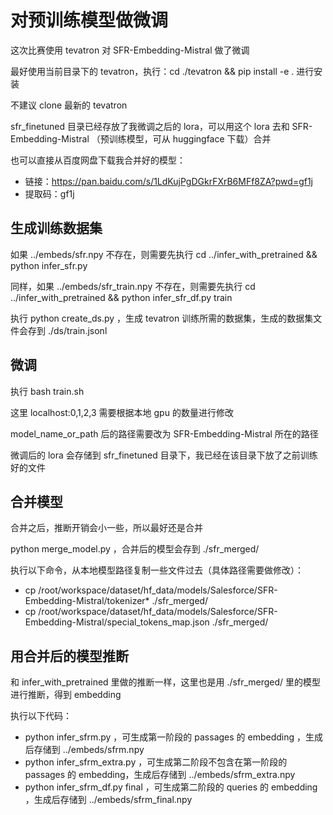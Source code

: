 # 对预训练模型做微调

这次比赛使用 tevatron 对 SFR-Embedding-Mistral 做了微调

最好使用当前目录下的 tevatron，执行：cd ./tevatron && pip install -e . 进行安装

不建议 clone 最新的 tevatron

sfr_finetuned 目录已经存放了我微调之后的 lora，可以用这个 lora 去和 SFR-Embedding-Mistral （预训练模型，可从 huggingface 下载）合并

也可以直接从百度网盘下载我合并好的模型：
- 链接：https://pan.baidu.com/s/1LdKujPgDGkrFXrB6MFf8ZA?pwd=gf1j 
- 提取码：gf1j 

## 生成训练数据集

如果 ../embeds/sfr.npy 不存在，则需要先执行 cd ../infer_with_pretrained && python infer_sfr.py

同样，如果 ../embeds/sfr_train.npy 不存在，则需要先执行 cd ../infer_with_pretrained && python infer_sfr_df.py train

执行 python create_ds.py ，生成 tevatron 训练所需的数据集，生成的数据集文件会存到 ./ds/train.jsonl

## 微调

执行 bash train.sh

这里 localhost:0,1,2,3 需要根据本地 gpu 的数量进行修改

model_name_or_path 后的路径需要改为 SFR-Embedding-Mistral 所在的路径

微调后的 lora 会存储到 sfr_finetuned 目录下，我已经在该目录下放了之前训练好的文件

## 合并模型

合并之后，推断开销会小一些，所以最好还是合并

python merge_model.py ，合并后的模型会存到 ./sfr_merged/

执行以下命令，从本地模型路径复制一些文件过去（具体路径需要做修改）：
- cp /root/workspace/dataset/hf_data/models/Salesforce/SFR-Embedding-Mistral/tokenizer* ./sfr_merged/
- cp /root/workspace/dataset/hf_data/models/Salesforce/SFR-Embedding-Mistral/special_tokens_map.json ./sfr_merged/

## 用合并后的模型推断

和 infer_with_pretrained 里做的推断一样，这里也是用 ./sfr_merged/ 里的模型进行推断，得到 embedding

执行以下代码：
- python infer_sfrm.py ，可生成第一阶段的 passages 的 embedding ，生成后存储到 ../embeds/sfrm.npy
- python infer_sfrm_extra.py ，可生成第二阶段不包含在第一阶段的 passages 的 embedding，生成后存储到 ../embeds/sfrm_extra.npy
- python infer_sfrm_df.py final ，可生成第二阶段的 queries 的 embedding ，生成后存储到 ../embeds/sfrm_final.npy